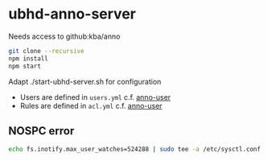 # ubhd-anno-server

Needs access to github:kba/anno

```sh
git clone --recursive
npm install
npm start
```

Adapt ./start-ubhd-server.sh for configuration

* Users are defined in `users.yml` c.f. [anno-user](https://gitlab.ub.uni-heidelberg.de/kba/anno/tree/master/anno-mw-user-static)
* Rules are defined in `acl.yml` c.f. [anno-user](https://gitlab.ub.uni-heidelberg.de/kba/anno/tree/master/anno-mw-user-static)




## NOSPC error

```sh
echo fs.inotify.max_user_watches=524288 | sudo tee -a /etc/sysctl.conf && sudo sysctl -p
```
